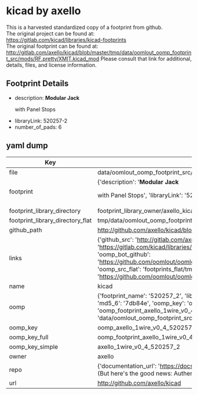 # kicad by axello  
This is a harvested standardized copy of a footprint from github.  
The original project can be found at:  
https://gitlab.com/kicad/libraries/kicad-footprints  
The original footprint can be found at:
http://gitlab.com/axello/kicad/blob/master/tmp/data/oomlout_oomp_footprint_src/mods/RF.pretty/XMIT.kicad_mod
Please consult that link for additional, details, files, and license information.  
## Footprint Details
* description: <b>Modular Jack</b><p>with Panel Stops  
* libraryLink: 520257-2  
* number_of_pads: 6  
## yaml dump  
| Key | Value |  
| --- | --- |  
| file | data/oomlout_oomp_footprint_src/kicad/6.0/projects/1w-grove-v0.1/1wire-v0.4.pretty/520257-2.kicad_mod |  
| footprint | {'description': '<b>Modular Jack</b><p>with Panel Stops', 'libraryLink': '520257-2', 'number_of_pads': 6} |  
| footprint_library_directory | footprint_library_owner/axello_kicad |  
| footprint_library_directory_flat | tmp/data/oomlout_oomp_footprint_src/footprints_flat/axello_1wire_v0_4_520257_2/working |  
| github_path | http://github.com/axello/kicad/blob/master/tmp/data/oomlout_oomp_footprint_src/6.0/projects/1w-grove-v0.1/1wire-v0.4.pretty/520257-2.kicad_mod |  
| links | {'github_src': 'http://gitlab.com/axello/kicad/blob/master/tmp/data/oomlout_oomp_footprint_src/mods/RF.pretty/XMIT.kicad_mod', 'github_src_repo': 'https://gitlab.com/kicad/libraries/kicad-footprints', 'oomp_bot': 'tmp/data/oomlout_oomp_footprint_src/footprints/axello_1wire_v0_4_520257_2/working', 'oomp_bot_github': 'https://github.com/oomlout/oomlout_oomp_footprint_bot/tree/main/tmp/data/oomlout_oomp_footprint_src/footprints/axello_1wire_v0_4_520257_2/working', 'oomp_src_flat': 'footprints_flat/tmp/data/oomlout_oomp_footprint_src/footprints_flat/axello_1wire_v0_4_520257_2/working', 'oomp_src_flat_github': 'https://github.com/oomlout/oomlout_oomp_footprint_src/tree/main/tmp/data/oomlout_oomp_footprint_src/footprints_flat/axello_1wire_v0_4_520257_2/working'} |  
| name | kicad |  
| oomp | {'footprint_name': '520257_2', 'library_name': '1wire_v0_4', 'md5': '7db84eb6541b692c57d625b8239d2f94', 'md5_10': '7db84eb654', 'md5_5': '7db84', 'md5_6': '7db84e', 'oomp_key': 'oomp_axello_1wire_v0_4_520257_2', 'oomp_key_extra': 'oomp_footprint_axello_1wire_v0_4_520257_2', 'oomp_key_full': 'oomp_footprint_axello_1wire_v0_4_520257_2_7db84e', 'oomp_key_simple': 'axello_1wire_v0_4_520257_2', 'original_filename': 'data/oomlout_oomp_footprint_src/kicad/6.0/projects/1w-grove-v0.1/1wire-v0.4.pretty/520257-2.kicad_mod', 'owner_name': 'axello'} |  
| oomp_key | oomp_axello_1wire_v0_4_520257_2 |  
| oomp_key_full | oomp_footprint_axello_1wire_v0_4_520257_2 |  
| oomp_key_simple | axello_1wire_v0_4_520257_2 |  
| owner | axello |  
| repo | {'documentation_url': 'https://docs.github.com/rest/overview/resources-in-the-rest-api#rate-limiting', 'message': "API rate limit exceeded for 84.66.142.224. (But here's the good news: Authenticated requests get a higher rate limit. Check out the documentation for more details.)"} |  
| url | http://github.com/axello/kicad |  

